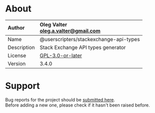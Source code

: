 
# About

| Author       | Oleg Valter<br>[oleg.a.valter@gmail.com](mailto:oleg.a.valter@gmail.com) |
| :----------- | :----------------------- |
| Name | @userscripters/stackexchange-api-types |
| Description | Stack Exchange API types generator |
| License | [GPL-3.0-or-later](https://spdx.org/licenses/GPL-3.0-or-later) |
| Version | 3.4.0 |


# Support

Bug reports for the project should be [submitted here](https://github.com/userscripters/stackexchange-api-types/issues).
<br>Before adding a new one, please check if it hasn't been raised before.
  